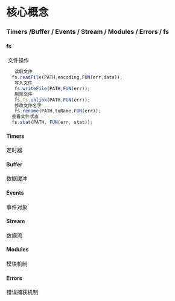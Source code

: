 # 核心概念 
### Timers /Buffer / Events / Stream / Modules / Errors / fs


#### fs
  文件操作
  ```js
    读取文件
    fs.readFile(PATH,encoding,FUN(err,data));
    写入文件
    fs.writeFile(PATH,FUN(err));
    删除文件
    fs.fs.unlink(PATH,FUN(err));
    修改文件名字
    fs.rename(PATH,toName,FUN(err));
    查看文件状态
    fs.stat(PATH, FUN(err, stat));
  ```
#### Timers
  定时器

#### Buffer
  数据缓冲

#### Events
  事件对象
     
#### Stream
  数据流

#### Modules
  模块机制

#### Errors
  错误捕获机制
